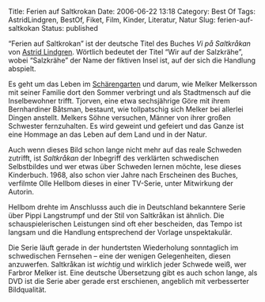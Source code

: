 Title: Ferien auf Saltkrokan
Date: 2006-06-22 13:18
Category: Best Of
Tags: AstridLindgren, BestOf, Fiket, Film, Kinder, Literatur, Natur
Slug: ferien-auf-saltkokan
Status: published

“Ferien auf Saltkrokan” ist der deutsche Titel des Buches *Vi på
Saltkråkan* von [Astrid
Lindgren](http://de.wikipedia.org/wiki/Astrid_Lindgren). Wörtlich
bedeutet der Titel “Wir auf der Salzkrähe”, wobei “Salzkrähe” der Name
der fiktiven Insel ist, auf der sich die Handlung abspielt.

Es geht um das Leben im
[Schärengarten](http://www.fiket.de/2006/06/04/wort-der-woche-skaerdard/)
und darum, wie Melker Melkersson mit seiner Familie dort den Sommer
verbringt und als Stadtmensch auf die Inselbewohner trifft. Tjorven,
eine etwa sechsjährige Göre mit ihrem Bernhardiner Båtsman, bestaunt,
wie tollpatschig sich Melker bei allerlei Dingen anstellt. Melkers Söhne
versuchen, Männer von ihrer großen Schwester fernzuhalten. Es wird
geweint und gefeiert und das Ganze ist eine Hommage an das Leben auf dem
Land und in der Natur.

Auch wenn dieses Bild schon lange nicht mehr auf das reale Schweden
zutrifft, ist *Saltkråkan* der Inbegriff des verklärten schwedischen
Selbstbildes und wer etwas über Schweden lernen möchte, lese dieses
Kinderbuch. 1968, also schon vier Jahre nach Erscheinen des Buches,
verfilmte Olle Hellbom dieses in einer TV-Serie, unter Mitwirkung der
Autorin.

Hellbom drehte im Anschlusss auch die in Deutschland bekanntere Serie
über Pippi Langstrumpf und der Stil von Saltkråkan ist ähnlich. Die
schauspielerischen Leistungen sind oft eher bescheiden, das Tempo ist
langsam und die Handlung entsprechend der Vorlage unspektakulär.

Die Serie läuft gerade in der hundertsten Wiederholung sonntaglich im
schwedischen Fernsehen – eine der wenigen Gelegenheiten, diesen
anzuwerfen. Saltkråkan ist *wichtig* und wirklich jeder Schwede weiß,
wer Farbror Melker ist. Eine deutsche Übersetzung gibt es auch schon
lange, als DVD ist die Serie aber gerade erst erschienen, angeblich mit
verbesserter Bildqualität.

